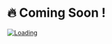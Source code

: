 # 🔥 Coming Soon !
<a href="https://i.pinimg.com/originals/a2/dc/96/a2dc9668f2cf170fe3efeb263128b0e7.gif"><img src="https://i.pinimg.com/originals/a2/dc/96/a2dc9668f2cf170fe3efeb263128b0e7.gif" title="Loading"/></a>
